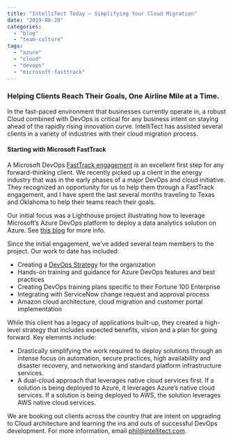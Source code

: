 ```yaml
---
title: "IntelliTect Today – Simplifying Your Cloud Migration"
date: "2019-08-20"
categories: 
  - "blog"
  - "team-culture"
tags: 
  - "azure"
  - "cloud"
  - "devops"
  - "microsoft-fasttrack"
---
```


### Helping Clients Reach Their Goals, One Airline Mile at a Time.

In the fast-paced environment that businesses currently op­erate in, a robust Cloud combined with DevOps is critical for any business intent on staying ahead of the rapidly rising innovation curve. IntelliTect has assisted several clients in a variety of industries with their cloud migration process.

#### Starting with Microsoft FastTrack

A Microsoft DevOps [FastTrack engagement](https://www.microsoft.com/en-us/fasttrack) is an excel­lent first step for any forward-thinking client. We recently picked up a client in the energy industry that was in the early phases of a major DevOps and cloud initiative. They recognized an opportunity for us to help them through a FastTrack engagement, and I have spent the last several months traveling to Texas and Oklahoma to help their teams reach their goals.

Our initial focus was a Lighthouse project illustrating how to leverage Microsoft’s Azure DevOps platform to deploy a data analytics solution on Azure. See [this blog](/intellitect-today-fasttrack-your-success/) for more info.

Since the initial engagement, we’ve added several team members to the project. Our work to date has included:

- Creating a [DevOps Strategy](/start-devops-journey/) for the organization
- Hands-on training and guidance for Azure DevOps fea­tures and best practices
- Creating DevOps training plans specific to their Fortune 100 Enterprise
- Integrating with ServiceNow change request and approval process
- Amazon cloud architecture, cloud migration and customer portal implementation

While this client has a legacy of applications built-up, they cre­ated a high-level strategy that includes expected benefits, vision and a plan for going forward. Key elements include:

- Drastically simplifying the work required to deploy solu­tions through an intense focus on automation, secure practices, high availability and disaster recovery, and net­working and standard platform infrastructure services.
- A dual-cloud approach that leverages native cloud services first. If a solution is being deployed to Azure, it leverages Azure’s native cloud services. If a solution is being deployed to AWS, the solution leverages AWS native cloud services.

We are booking out clients across the country that are intent on upgrading to Cloud architecture and learning the ins and outs of successful DevOps development. For more information, email [phil@intellitect.com](mailto:phil@intellitect.com).
